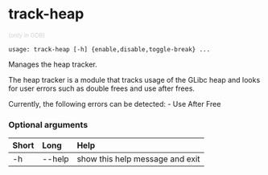 <!-- THIS PART OF THIS FILE IS AUTOGENERATED. DO NOT MODIFY IT. See scripts/generate-docs.sh -->
# track-heap
<small style="color: lightgray;">(only in GDB)</small>

```text
usage: track-heap [-h] {enable,disable,toggle-break} ...

```

Manages the heap tracker.

The heap tracker is a module that tracks usage of the GLibc heap and looks for
user errors such as double frees and use after frees.

Currently, the following errors can be detected:
    - Use After Free
### Optional arguments

|Short|Long|Help|
| :--- | :--- | :--- |
|-h|--help|show this help message and exit|

<!-- END OF AUTOGENERATED PART. Do not modify this line or the line below, they mark the end of the auto-generated part of the file. If you want to extend the documentation in a way which cannot easily be done by adding to the command help description, write below the following line. -->
<!-- ------------\>8---- ----\>8---- ----\>8------------ -->
